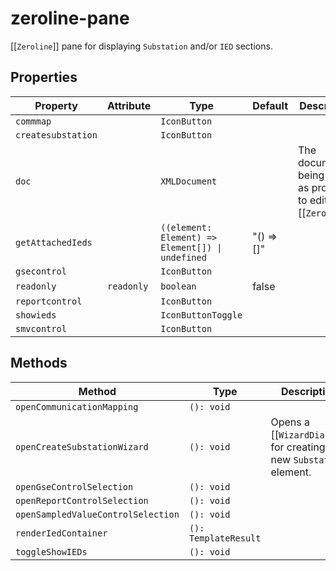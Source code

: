 # zeroline-pane

[[`Zeroline`]] pane for displaying `Substation` and/or `IED` sections.

## Properties

| Property           | Attribute  | Type                                             | Default    | Description                                      |
|--------------------|------------|--------------------------------------------------|------------|--------------------------------------------------|
| `commmap`          |            | `IconButton`                                     |            |                                                  |
| `createsubstation` |            | `IconButton`                                     |            |                                                  |
| `doc`              |            | `XMLDocument`                                    |            | The document being edited as provided to editor by [[`Zeroline`]]. |
| `getAttachedIeds`  |            | `((element: Element) => Element[]) \| undefined` | "() => []" |                                                  |
| `gsecontrol`       |            | `IconButton`                                     |            |                                                  |
| `readonly`         | `readonly` | `boolean`                                        | false      |                                                  |
| `reportcontrol`    |            | `IconButton`                                     |            |                                                  |
| `showieds`         |            | `IconButtonToggle`                               |            |                                                  |
| `smvcontrol`       |            | `IconButton`                                     |            |                                                  |

## Methods

| Method                             | Type                 | Description                                      |
|------------------------------------|----------------------|--------------------------------------------------|
| `openCommunicationMapping`         | `(): void`           |                                                  |
| `openCreateSubstationWizard`       | `(): void`           | Opens a [[`WizardDialog`]] for creating a new `Substation` element. |
| `openGseControlSelection`          | `(): void`           |                                                  |
| `openReportControlSelection`       | `(): void`           |                                                  |
| `openSampledValueControlSelection` | `(): void`           |                                                  |
| `renderIedContainer`               | `(): TemplateResult` |                                                  |
| `toggleShowIEDs`                   | `(): void`           |                                                  |
